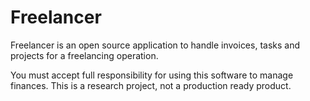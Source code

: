 # Freelancer
Freelancer is an open source application to handle invoices, tasks and projects for a freelancing operation. 

You must accept full responsibility for using this software to manage finances. This is a research project, not a production ready product.


